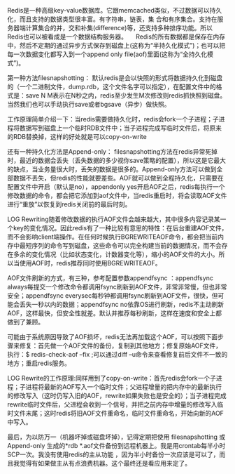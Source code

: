 Redis是一种高级key-value数据库。它跟memcached类似，不过数据可以持久化，而且支持的数据类型很丰富。有字符串，链表，集
合和有序集合。支持在服务器端计算集合的并，交和补集(difference)等，还支持多种排序功能。所以Redis也可以被看成是一个数据结构服务器。
    Redis的所有数据都是保存在内存中，然后不定期的通过异步方式保存到磁盘上(这称为“半持久化模式”)；也可以把每一次数据变化都写入到一个append
only file(aof)里面(这称为“全持久化模式”)。


第一种方法filesnapshotting：
默认redis是会以快照的形式将数据持久化到磁盘的（一个二进制文件，dump.rdb，这个文件名字可以指定），在配置文件中的格式是：save N M表示在N秒之内，redis至少发生M次修改则redis抓快照到磁盘。当然我们也可以手动执行save或者bgsave（异步）做快照。

工作原理简单介绍一下：当redis需要做持久化时，redis会fork一个子进程；子进程将数据写到磁盘上一个临时RDB文件中；当子进程完成写临时文件后，将原来的RDB替换掉，这样的好处就是可以copy-on-write

还有一种持久化方法是Append-only：
filesnapshotting方法在redis异常死掉时，最近的数据会丢失（丢失数据的多少视你save策略的配置），所以这是它最大的缺点，当业务量很大时，丢失的数据是很多的。Append-only方法可以做到全部数据不丢失，但redis的性能就要差些。AOF就可以做到全程持久化，只需要在配置文件中开启（默认是no），appendonly yes开启AOF之后，redis每执行一个修改数据的命令，都会把它添加到aof文件中，当redis重启时，将会读取AOF文件进行“重放”以恢复到redis关闭前的最后时刻。

LOG Rewriting随着修改数据的执行AOF文件会越来越大，其中很多内容记录某一个key的变化情况。因此redis有了一种比较有意思的特性：在后台重建AOF文件，而不会影响client端操作。在任何时候执行BGREWRITEAOF命令，都会把当前内存中最短序列的命令写到磁盘，这些命令可以完全构建当前的数据情况，而不会存在多余的变化情况（比如状态变化，计数器变化等），缩小的AOF文件的大小。所以当使用AOF时，redis推荐同时使用BGREWRITEAOF。

AOF文件刷新的方式，有三种，参考配置参数appendfsync ：appendfsync always每提交一个修改命令都调用fsync刷新到AOF文件，非常非常慢，但也非常安全；appendfsync
everysec每秒钟都调用fsync刷新到AOF文件，很快，但可能会丢失一秒以内的数据；appendfsync no依靠OS进行刷新，redis不主动刷新AOF，这样最快，但安全性就差。默认并推荐每秒刷新，这样在速度和安全上都做到了兼顾。

可能由于系统原因导致了AOF损坏，redis无法再加载这个AOF，可以按照下面步骤来修复：首先做一个AOF文件的备份，复制到其他地方；修复原始AOF文件，执行：$ redis-check-aof –fix ;可以通过diff –u命令来查看修复前后文件不一致的地方；重启redis服务。

LOG Rewrite的工作原理:同样用到了copy-on-write：首先redis会fork一个子进程；子进程将最新的AOF写入一个临时文件；父进程增量的把内存中的最新执行的修改写入（这时仍写入旧的AOF，rewrite如果失败也是安全的）；当子进程完成rewrite临时文件后，父进程会收到一个信号，并把之前内存中增量的修改写入临时文件末尾；这时redis将旧AOF文件重命名，临时文件重命名，开始向新的AOF中写入。

最后，为以防万一（机器坏掉或磁盘坏掉），记得定期把使用 filesnapshotting 或 Append-only 生成的*rdb *.aof文件备份到远程机器上。我是用crontab每半小时SCP一次。我没有使用redis的主从功能 ，因为半小时备份一次应该是可以了，而且我觉得有如果做主从有点浪费机器。这个最终还是看应用来定了。
